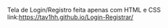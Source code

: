 Tela de Login/Registro feita apenas com HTML e CSS </br>
link:https://tav1hh.github.io/Login-Registrar/
